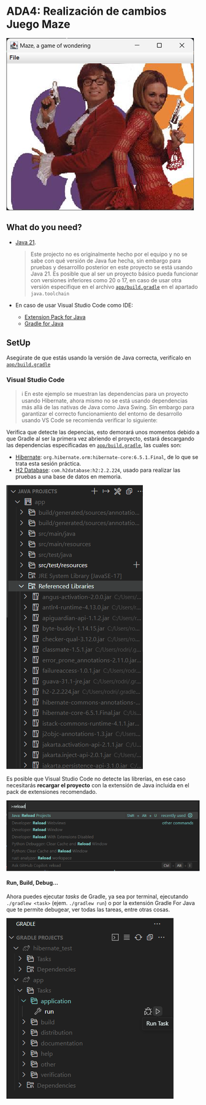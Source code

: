 # ADA4: Realización de cambios Juego Maze

![alt](assets/maze_poster.png)

## What do you need?


- [Java 21](https://adoptium.net/temurin/releases/?os=windows&arch=x64&package=jdk).
    > Este projecto no es originalmente hecho por el equipo y no se sabe con qué versión de Java fue hecha, sin embargo para pruebas y desarrolllo posterior en este proyecto se está usando Java 21. Es posible que al ser un proyecto básico pueda funcionar con versiones inferiores como 20 o 17, en caso de usar otra versión especifique en el archivo [`app/build.gradle`](app/build.gradle) en el apartado `java.toolchain`

- En caso de usar Visual Studio Code como IDE:
    - [Extension Pack for Java](https://marketplace.visualstudio.com/items?itemName=vscjava.vscode-java-pack://)
    - [Gradle for Java](https://marketplace.visualstudio.com/items?itemName=vscjava.vscode-gradle)


## SetUp

Asegúrate de que estás usando la versión de Java correcta, verifícalo en [`app/build.gradle`](app/build.gradle)

### Visual Studio Code

> ℹ️ En este ejemplo se muestran las dependencias para un proyecto usando Hibernate, ahora mismo no se está usando dependencias más allá de las nativas de Java como Java Swing. Sin embargo para garantizar el correcto funcionamiento del entorno de desarrollo usando VS Code se recomienda verificar lo siguiente:

Verifica que detecte las depencias, esto demorará unos momentos debido a que Gradle al ser la primera vez abriendo el proyecto, estará descargando las dependencias especificadas en [`app/build.gradle`](app/build.gradle), las cuales son:

- [Hibernate](https://mvnrepository.com/artifact/org.hibernate/hibernate-core): `org.hibernate.orm:hibernate-core:6.5.1.Final`, de lo que se trata esta sesión práctica.
- [H2 Database](https://mvnrepository.com/artifact/com.h2database/h2): `com.h2database:h2:2.2.224`, usado para realizar las pruebas a una base de datos en memoria.

![alt](assets/java-projects-referenced_libraries.png)


Es posible que Visual Studio Code no detecte las librerías, en ese caso necesitarás **recargar el proyecto** con la extensión de Java incluida en el pack de extensiones recomendado.
 
![alt](assets/reload-java-project.png)

#### Run, Build, Debug...

Ahora puedes ejecutar *tasks* de Gradle, ya sea por terminal, ejecutando `./gradlew <task>` (ejem. `./gradlew run`) o por la extensión Gradle For Java que te permite debugear, ver todas las tareas, entre otras cosas.

![alt](assets/gradle-projects-extension.png)
